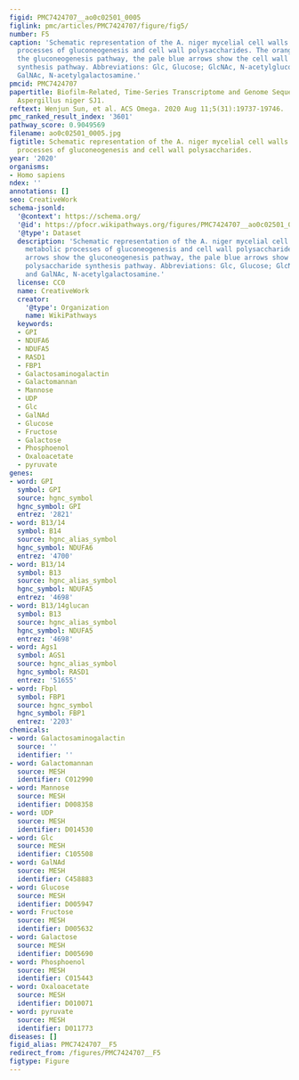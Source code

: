 ```yaml
---
figid: PMC7424707__ao0c02501_0005
figlink: pmc/articles/PMC7424707/figure/fig5/
number: F5
caption: 'Schematic representation of the A. niger mycelial cell walls and the metabolic
  processes of gluconeogenesis and cell wall polysaccharides. The orange arrows show
  the gluconeogenesis pathway, the pale blue arrows show the cell wall polysaccharide
  synthesis pathway. Abbreviations: Glc, Glucose; GlcNAc, N-acetylglucosamine; and
  GalNAc, N-acetylgalactosamine.'
pmcid: PMC7424707
papertitle: Biofilm-Related, Time-Series Transcriptome and Genome Sequencing in Xylanase-Producing
  Aspergillus niger SJ1.
reftext: Wenjun Sun, et al. ACS Omega. 2020 Aug 11;5(31):19737-19746.
pmc_ranked_result_index: '3601'
pathway_score: 0.9049569
filename: ao0c02501_0005.jpg
figtitle: Schematic representation of the A. niger mycelial cell walls and the metabolic
  processes of gluconeogenesis and cell wall polysaccharides.
year: '2020'
organisms:
- Homo sapiens
ndex: ''
annotations: []
seo: CreativeWork
schema-jsonld:
  '@context': https://schema.org/
  '@id': https://pfocr.wikipathways.org/figures/PMC7424707__ao0c02501_0005.html
  '@type': Dataset
  description: 'Schematic representation of the A. niger mycelial cell walls and the
    metabolic processes of gluconeogenesis and cell wall polysaccharides. The orange
    arrows show the gluconeogenesis pathway, the pale blue arrows show the cell wall
    polysaccharide synthesis pathway. Abbreviations: Glc, Glucose; GlcNAc, N-acetylglucosamine;
    and GalNAc, N-acetylgalactosamine.'
  license: CC0
  name: CreativeWork
  creator:
    '@type': Organization
    name: WikiPathways
  keywords:
  - GPI
  - NDUFA6
  - NDUFA5
  - RASD1
  - FBP1
  - Galactosaminogalactin
  - Galactomannan
  - Mannose
  - UDP
  - Glc
  - GalNAd
  - Glucose
  - Fructose
  - Galactose
  - Phosphoenol
  - Oxaloacetate
  - pyruvate
genes:
- word: GPI
  symbol: GPI
  source: hgnc_symbol
  hgnc_symbol: GPI
  entrez: '2821'
- word: B13/14
  symbol: B14
  source: hgnc_alias_symbol
  hgnc_symbol: NDUFA6
  entrez: '4700'
- word: B13/14
  symbol: B13
  source: hgnc_alias_symbol
  hgnc_symbol: NDUFA5
  entrez: '4698'
- word: B13/14glucan
  symbol: B13
  source: hgnc_alias_symbol
  hgnc_symbol: NDUFA5
  entrez: '4698'
- word: Ags1
  symbol: AGS1
  source: hgnc_alias_symbol
  hgnc_symbol: RASD1
  entrez: '51655'
- word: Fbpl
  symbol: FBP1
  source: hgnc_symbol
  hgnc_symbol: FBP1
  entrez: '2203'
chemicals:
- word: Galactosaminogalactin
  source: ''
  identifier: ''
- word: Galactomannan
  source: MESH
  identifier: C012990
- word: Mannose
  source: MESH
  identifier: D008358
- word: UDP
  source: MESH
  identifier: D014530
- word: Glc
  source: MESH
  identifier: C105508
- word: GalNAd
  source: MESH
  identifier: C458883
- word: Glucose
  source: MESH
  identifier: D005947
- word: Fructose
  source: MESH
  identifier: D005632
- word: Galactose
  source: MESH
  identifier: D005690
- word: Phosphoenol
  source: MESH
  identifier: C015443
- word: Oxaloacetate
  source: MESH
  identifier: D010071
- word: pyruvate
  source: MESH
  identifier: D011773
diseases: []
figid_alias: PMC7424707__F5
redirect_from: /figures/PMC7424707__F5
figtype: Figure
---
```

